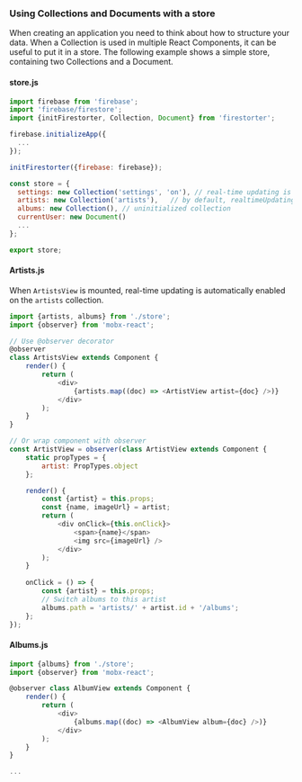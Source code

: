 ### Using Collections and Documents with a store

When creating an application you need to think about how
to structure your data. When a Collection is used in multiple
React  Components, it can be useful to put it in a store. The
following example shows a simple store, containing two 
Collections and a Document.


#### store.js

```js
import firebase from 'firebase';
import 'firebase/firestore';
import {initFirestorter, Collection, Document} from 'firestorter';

firebase.initializeApp({
  ...
});

initFirestorter({firebase: firebase});

const store = {
  settings: new Collection('settings', 'on'), // real-time updating is always on
  artists: new Collection('artists'),	// by default, realtimeUpdating is set to `auto`
  albums: new Collection(), // uninitialized collection
  currentUser: new Document()
  ...
};

export store;
```

#### Artists.js

When `ArtistsView` is mounted, real-time updating is automatically enabled on the `artists` collection. 

```js
import {artists, albums} from './store';
import {observer} from 'mobx-react';

// Use @observer decorator	
@observer
class ArtistsView extends Component {
	render() {
		return (
			<div>
				{artists.map((doc) => <ArtistView artist={doc} />)}
			</div>
		);
	}
}

// Or wrap component with observer
const ArtistView = observer(class ArtistView extends Component {
	static propTypes = {
		artist: PropTypes.object
	};

	render() {
		const {artist} = this.props;
		const {name, imageUrl} = artist;
		return (
			<div onClick={this.onClick}>
				<span>{name}</span>
				<img src={imageUrl} />
			</div>
		);
	}
	
	onClick = () => {
		const {artist} = this.props;
		// Switch albums to this artist
		albums.path = 'artists/' + artist.id + '/albums';
	};
});
```

#### Albums.js

```js
import {albums} from './store';
import {observer} from 'mobx-react';

@observer class AlbumView extends Component {
	render() {
		return (
			<div>
				{albums.map((doc) => <AlbumView album={doc} />)}
			</div>
		);
	}
}

...
```
